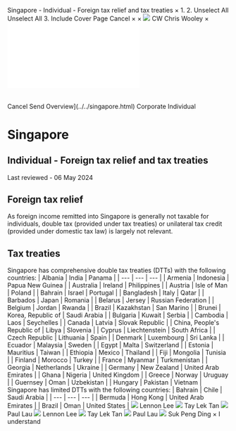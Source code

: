 Singapore - Individual - Foreign tax relief and tax treaties
×
1.
2.
Unselect All
Unselect All
3.
Include Cover Page
Cancel
×
×
![](../../-/media/world-wide-tax-summaries/attachments/global---chris-wooley.ashx%3Frev=ac5e5f3223b34096b1afc2a6009c7320&revision=ac5e5f32-23b3-4096-b1af-c2a6009c7320&hash=859B7ADC84DC2CBEC9760E9E6EE7DE6D0A8BFCDF)
CW
Chris Wooley
×
![](foreign-tax-relief-and-tax-treaties.html)
######
Cancel
Send
Overview](../../singapore.html)
Corporate
Individual
# Singapore
## Individual - Foreign tax relief and tax treaties
Last reviewed - 06 May 2024
## Foreign tax relief
As foreign income remitted into Singapore is generally not taxable for individuals, double tax (provided under tax treaties) or unilateral tax credit (provided under domestic tax law) is largely not relevant.
## Tax treaties
Singapore has comprehensive double tax treaties (DTTs) with the following countries:
| Albania | India | Panama |
| --- | --- | --- |
| Armenia | Indonesia | Papua New Guinea |
| Australia | Ireland | Philippines |
| Austria | Isle of Man | Poland |
| Bahrain | Israel | Portugal |
| Bangladesh | Italy | Qatar |
| Barbados | Japan | Romania |
| Belarus | Jersey | Russian Federation |
| Belgium | Jordan | Rwanda |
| Brazil | Kazakhstan | San Marino |
| Brunei | Korea, Republic of | Saudi Arabia |
| Bulgaria | Kuwait | Serbia |
| Cambodia | Laos | Seychelles |
| Canada | Latvia | Slovak Republic |
| China, People's Republic of | Libya | Slovenia |
| Cyprus | Liechtenstein | South Africa |
| Czech Republic | Lithuania | Spain |
| Denmark | Luxembourg | Sri Lanka |
| Ecuador | Malaysia | Sweden |
| Egypt | Malta | Switzerland |
| Estonia | Mauritius | Taiwan |
| Ethiopia | Mexico | Thailand |
| Fiji | Mongolia | Tunisia |
| Finland | Morocco | Turkey |
| France | Myanmar | Turkmenistan |
| Georgia | Netherlands | Ukraine |
| Germany | New Zealand | United Arab Emirates |
| Ghana | Nigeria | United Kingdom |
| Greece | Norway | Uruguay |
| Guernsey | Oman | Uzbekistan |
| Hungary | Pakistan | Vietnam |
Singapore has limited DTTs with the following countries:
| Bahrain | Chile | Saudi Arabia |
| --- | --- | --- |
| Bermuda | Hong Kong | United Arab Emirates |
| Brazil | Oman | United States |
![](../../-/media/world-wide-tax-summaries/singaporelennon-leelennonjpg20240708104218525.ashx%3Frev=182ac12d5e8944488c5caac8d90f746a&revision=182ac12d-5e89-4448-8c5c-aac8d90f746a&hash=53FC6E9682EE7E48C109491E50EA81CA34D0AFA0)
Lennon Lee
![](../../-/media/world-wide-tax-summaries/singaporetay-lek-tantan-tay-lekjpg20240708013833592.ashx%3Frev=06b80135880e4c8797ee02033a4da892&revision=06b80135-880e-4c87-97ee-02033a4da892&hash=54373D42627CBD748F51403809AFDCB42513ABED)
Tay Lek Tan
![](../../-/media/world-wide-tax-summaries/attachments/singapore---paul-lau.ashx%3Frev=af27b5e77bff41b99fb2176eda4a0a6d&revision=af27b5e7-7bff-41b9-9fb2-176eda4a0a6d&hash=39990542168C259C7CADA92D30B28DAB66A2EE61)
Paul Lau
![](../../-/media/world-wide-tax-summaries/singaporelennon-leelennonjpg20240708104218525.ashx%3Frev=182ac12d5e8944488c5caac8d90f746a&revision=182ac12d-5e89-4448-8c5c-aac8d90f746a&hash=53FC6E9682EE7E48C109491E50EA81CA34D0AFA0)
Lennon Lee
![](../../-/media/world-wide-tax-summaries/singaporetay-lek-tantan-tay-lekjpg20240708013833592.ashx%3Frev=06b80135880e4c8797ee02033a4da892&revision=06b80135-880e-4c87-97ee-02033a4da892&hash=54373D42627CBD748F51403809AFDCB42513ABED)
Tay Lek Tan
![](../../-/media/world-wide-tax-summaries/attachments/singapore---paul-lau.ashx%3Frev=af27b5e77bff41b99fb2176eda4a0a6d&revision=af27b5e7-7bff-41b9-9fb2-176eda4a0a6d&hash=39990542168C259C7CADA92D30B28DAB66A2EE61)
Paul Lau
![](../../-/media/world-wide-tax-summaries/singaporesuk-peng-dingsuk-pengjpg20220404033247829.ashx%3Frev=94d9b62478c34138a5ca950ed1c32380&revision=94d9b624-78c3-4138-a5ca-950ed1c32380&hash=95536CB82A02ABAAB91FF236D4E5DC4C4699BB06)
Suk Peng Ding
×
I understand